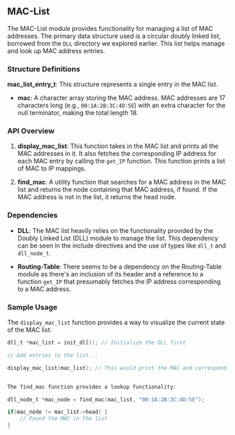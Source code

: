 ## MAC-List

The MAC-List module provides functionality for managing a list of MAC addresses. The primary data structure used is a circular doubly linked list, borrowed from the `DLL` directory we explored earlier. This list helps manage and look up MAC address entries.

### Structure Definitions

**mac_list_entry_t**: 
This structure represents a single entry in the MAC list.

- **mac**: 
A character array storing the MAC address. MAC addresses are 17 characters long (e.g., `00:1A:2B:3C:4D:5E`) with an extra character for the null terminator, making the total length 18.

### API Overview

1. **display_mac_list**: 
This function takes in the MAC list and prints all the MAC addresses in it. It also fetches the corresponding IP address for each MAC entry by calling the `get_IP` function. This function prints a list of MAC to IP mappings.

2. **find_mac**: 
A utility function that searches for a MAC address in the MAC list and returns the node containing that MAC address, if found. If the MAC address is not in the list, it returns the head node.

### Dependencies

- **DLL**: 
The MAC list heavily relies on the functionality provided by the Doubly Linked List (DLL) module to manage the list. This dependency can be seen in the include directives and the use of types like `dll_t` and `dll_node_t`.

- **Routing-Table**: 
There seems to be a dependency on the Routing-Table module as there's an inclusion of its header and a reference to a function `get_IP` that presumably fetches the IP address corresponding to a MAC address.

### Sample Usage

The `display_mac_list` function provides a way to visualize the current state of the MAC list:

```c
dll_t *mac_list = init_dll(); // Initialize the DLL first

// Add entries to the list...

display_mac_list(mac_list); // This would print the MAC and corresponding IP addresses.


The find_mac function provides a lookup functionality:

dll_node_t *mac_node = find_mac(mac_list, "00:1A:2B:3C:4D:5E");

if(mac_node != mac_list->head) {
    // Found the MAC in the list
}
